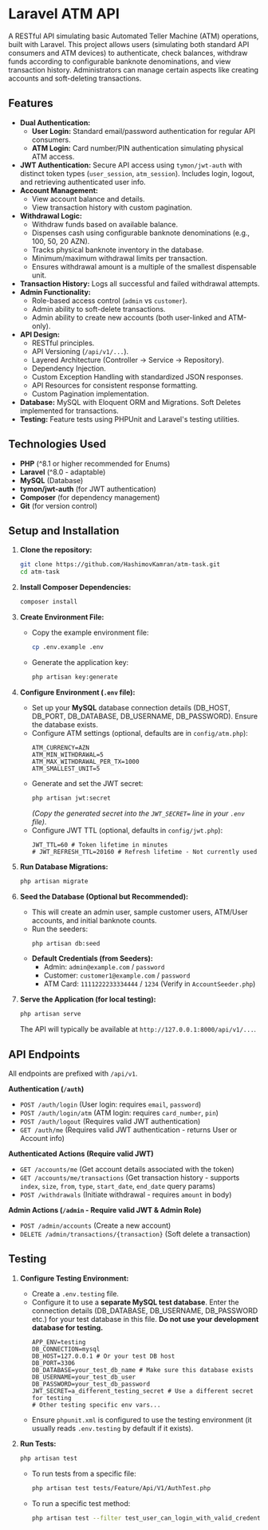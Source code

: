 # Laravel ATM API

A RESTful API simulating basic Automated Teller Machine (ATM) operations, built with Laravel. This project allows users (simulating both standard API consumers and ATM devices) to authenticate, check balances, withdraw funds according to configurable banknote denominations, and view transaction history. Administrators can manage certain aspects like creating accounts and soft-deleting transactions.

## Features

*   **Dual Authentication:**
    *   **User Login:** Standard email/password authentication for regular API consumers.
    *   **ATM Login:** Card number/PIN authentication simulating physical ATM access.
*   **JWT Authentication:** Secure API access using `tymon/jwt-auth` with distinct token types (`user_session`, `atm_session`). Includes login, logout, and retrieving authenticated user info.
*   **Account Management:**
    *   View account balance and details.
    *   View transaction history with custom pagination.
*   **Withdrawal Logic:**
    *   Withdraw funds based on available balance.
    *   Dispenses cash using configurable banknote denominations (e.g., 100, 50, 20 AZN).
    *   Tracks physical banknote inventory in the database.
    *   Minimum/maximum withdrawal limits per transaction.
    *   Ensures withdrawal amount is a multiple of the smallest dispensable unit.
*   **Transaction History:** Logs all successful and failed withdrawal attempts.
*   **Admin Functionality:**
    *   Role-based access control (`admin` vs `customer`).
    *   Admin ability to soft-delete transactions.
    *   Admin ability to create new accounts (both user-linked and ATM-only).
*   **API Design:**
    *   RESTful principles.
    *   API Versioning (`/api/v1/...`).
    *   Layered Architecture (Controller -> Service -> Repository).
    *   Dependency Injection.
    *   Custom Exception Handling with standardized JSON responses.
    *   API Resources for consistent response formatting.
    *   Custom Pagination implementation.
*   **Database:** MySQL with Eloquent ORM and Migrations. Soft Deletes implemented for transactions.
*   **Testing:** Feature tests using PHPUnit and Laravel's testing utilities.

## Technologies Used

*   **PHP** (^8.1 or higher recommended for Enums)
*   **Laravel** (^8.0 - adaptable)
*   **MySQL** (Database)
*   **tymon/jwt-auth** (for JWT authentication)
*   **Composer** (for dependency management)
*   **Git** (for version control)

## Setup and Installation

1.  **Clone the repository:**
    ```bash
    git clone https://github.com/HashimovKamran/atm-task.git
    cd atm-task
    ```

2.  **Install Composer Dependencies:**
    ```bash
    composer install
    ```

3.  **Create Environment File:**
    *   Copy the example environment file:
        ```bash
        cp .env.example .env
        ```
    *   Generate the application key:
        ```bash
        php artisan key:generate
        ```

4.  **Configure Environment (`.env` file):**
    *   Set up your **MySQL** database connection details (DB_HOST, DB_PORT, DB_DATABASE, DB_USERNAME, DB_PASSWORD). Ensure the database exists.
    *   Configure ATM settings (optional, defaults are in `config/atm.php`):
        ```dotenv
        ATM_CURRENCY=AZN
        ATM_MIN_WITHDRAWAL=5
        ATM_MAX_WITHDRAWAL_PER_TX=1000
        ATM_SMALLEST_UNIT=5
        ```
    *   Generate and set the JWT secret:
        ```bash
        php artisan jwt:secret
        ```
        *(Copy the generated secret into the `JWT_SECRET=` line in your `.env` file)*.
    *   Configure JWT TTL (optional, defaults in `config/jwt.php`):
        ```dotenv
        JWT_TTL=60 # Token lifetime in minutes
        # JWT_REFRESH_TTL=20160 # Refresh lifetime - Not currently used
        ```

5.  **Run Database Migrations:**
    ```bash
    php artisan migrate
    ```

6.  **Seed the Database (Optional but Recommended):**
    *   This will create an admin user, sample customer users, ATM/User accounts, and initial banknote counts.
    *   Run the seeders:
        ```bash
        php artisan db:seed
        ```
    *   **Default Credentials (from Seeders):**
        *   Admin: `admin@example.com` / `password`
        *   Customer: `customer1@example.com` / `password`
        *   ATM Card: `1111222233334444` / `1234` (Verify in `AccountSeeder.php`)

7.  **Serve the Application (for local testing):**
    ```bash
    php artisan serve
    ```
    The API will typically be available at `http://127.0.0.1:8000/api/v1/...`.

## API Endpoints

All endpoints are prefixed with `/api/v1`.

**Authentication (`/auth`)**

*   `POST /auth/login` (User login: requires `email`, `password`)
*   `POST /auth/login/atm` (ATM login: requires `card_number`, `pin`)
*   `POST /auth/logout` (Requires valid JWT authentication)
*   `GET /auth/me` (Requires valid JWT authentication - returns User or Account info)

**Authenticated Actions (Require valid JWT)**

*   `GET /accounts/me` (Get account details associated with the token)
*   `GET /accounts/me/transactions` (Get transaction history - supports `index`, `size`, `from`, `type`, `start_date`, `end_date` query params)
*   `POST /withdrawals` (Initiate withdrawal - requires `amount` in body)

**Admin Actions (`/admin` - Require valid JWT & Admin Role)**

*   `POST /admin/accounts` (Create a new account)
*   `DELETE /admin/transactions/{transaction}` (Soft delete a transaction)

## Testing

1.  **Configure Testing Environment:**
    *   Create a `.env.testing` file.
    *   Configure it to use a **separate MySQL test database**. Enter the connection details (DB_DATABASE, DB_USERNAME, DB_PASSWORD etc.) for your test database in this file. **Do not use your development database for testing.**
        ```dotenv
        APP_ENV=testing
        DB_CONNECTION=mysql
        DB_HOST=127.0.0.1 # Or your test DB host
        DB_PORT=3306
        DB_DATABASE=your_test_db_name # Make sure this database exists
        DB_USERNAME=your_test_db_user
        DB_PASSWORD=your_test_db_password
        JWT_SECRET=a_different_testing_secret # Use a different secret for testing
        # Other testing specific env vars...
        ```
    *   Ensure `phpunit.xml` is configured to use the testing environment (it usually reads `.env.testing` by default if it exists).

2.  **Run Tests:**
    ```bash
    php artisan test
    ```
    *   To run tests from a specific file:
        ```bash
        php artisan test tests/Feature/Api/V1/AuthTest.php
        ```
    *   To run a specific test method:
        ```bash
        php artisan test --filter test_user_can_login_with_valid_credentials
        ```
